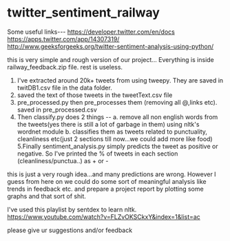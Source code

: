 # twitter_sentiment_railway


Some useful links---
https://developer.twitter.com/en/docs
https://apps.twitter.com/app/14307319/
http://www.geeksforgeeks.org/twitter-sentiment-analysis-using-python/

this is very simple and rough version of our project... 
Everything is inside railway_feedback.zip file. rest is useless.
1. I've extracted around 20k+ tweets from using tweepy. They are saved in twitDB1.csv file in the data folder.
2. saved the text of those tweets in the tweetText.csv file
3. pre_processed.py then pre_processes them (removing all @,links etc). saved in pre_processed.csv
4. Then classify.py does 2 things  --
    a. remove all non english words from the tweets(yes there is still a lot of garbage in them) using nltk's wordnet module
    b. classifies them as tweets related to punctuality, cleanliness etc(just 2 sections till now...we could add more like food)
5.Finally sentiment_analysis.py simply predicts the tweet as positive or negative. So I've printed the % of tweets in each section (cleanliness/punctua..) as + or -

this is just a very rough idea...and many predictions are wrong. However I guess from here on we could do some sort of meaningful analysis like trends in feedback etc. and prepare a project report by plotting some graphs and that sort of shit.


I've used this playlist by sentdex to learn nltk.
https://www.youtube.com/watch?v=FLZvOKSCkxY&index=1&list=ac


please give ur suggestions and/or feedback
